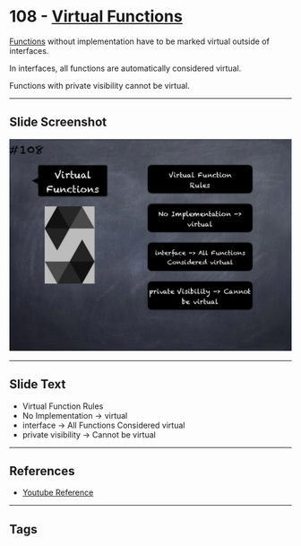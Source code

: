 # 108 - [Virtual Functions](Virtual%20Functions.md)
[Functions](../2.%20Solidity%20101/Functions.md) without implementation have to be marked virtual outside of interfaces. 

In interfaces, all functions are automatically considered virtual. 

Functions with private visibility cannot be virtual.
___
## Slide Screenshot
![108.png](../../images/3.%20Solidity%20201/108.png)
___
## Slide Text
- Virtual Function Rules
- No Implementation -> virtual
- interface -> All Functions Considered virtual
- private visibility -> Cannot be virtual
___
## References
- [Youtube Reference](https://youtu.be/3bFgsmsQXrE?t=637)
___
## Tags
